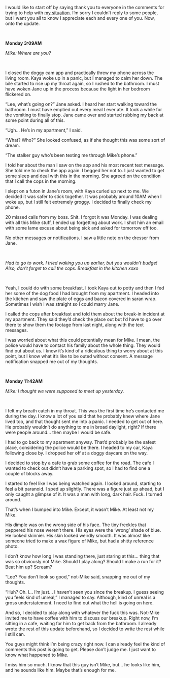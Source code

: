 I would like to start off by saying thank you to everyone in the comments for trying to help with [my situation](https://www.reddit.com/r/nosleep/comments/wmym7h/i_didnt_know_my_exboyfriend_was_dead_when_he/). I’m sorry I couldn’t reply to some people, but I want you all to know I appreciate each and every one of you. Now, onto the update.

&#x200B;

**Monday 3:09AM**

*Mike: Where are you?*

&#x200B;

I closed the doggy cam app and practically threw my phone across the living room. Kaya woke up in a panic, but I managed to calm her down. The bile started to rise up my throat again, so I rushed to the bathroom. I must have woken Jane up in the process because the light in her bedroom flickered on.

“Lee, what’s going on?” Jane asked. I heard her start walking toward the bathroom. I must have emptied out every meal I ever ate. It took a while for the vomiting to finally stop. Jane came over and started rubbing my back at some point during all of this.

“Ugh… He’s in my apartment,” I said.

“What? Who?” She looked confused, as if she thought this was some sort of dream.

“The stalker guy who’s been texting me through Mike’s phone.”

I told her about the man I saw on the app and his most recent text message. She told me to check the app again. I begged her not to. I just wanted to get some sleep and deal with this in the morning. She agreed on the condition that I call the cops in the morning.

I slept on a futon in Jane’s room, with Kaya curled up next to me. We decided it was safer to stick together. It was probably around 10AM when I woke up, but I still felt extremely groggy. I decided to finally check my phone.

20 missed calls from my boss. Shit. I forgot it was Monday. I was dealing with all this Mike stuff, I ended up forgetting about work. I shot him an email with some lame excuse about being sick and asked for tomorrow off too.

No other messages or notifications. I saw a little note on the dresser from Jane.

&#x200B;

*Had to go to work. I tried waking you up earlier, but you wouldn’t budge! Also, don’t forget to call the cops. Breakfast in the kitchen xoxo*

&#x200B;

Yeah, I could do with some breakfast. I took Kaya out to potty and then I fed her some of the dog food I had brought from my apartment. I headed into the kitchen and saw the plate of eggs and bacon covered in saran wrap. Sometimes I wish I was straight so I could marry Jane.

I called the cops after breakfast and told them about the break-in incident at my apartment. They said they’d check the place out but I’d have to go over there to show them the footage from last night, along with the text messages.

I was worried about what this could potentially mean for Mike. I mean, the police would have to contact his family about the whole thing. They would find out about us. I know it’s kind of a ridiculous thing to worry about at this point, but I know what it’s like to be outed without consent. A message notification snapped me out of my thoughts.

&#x200B;

**Monday 11:42AM**

*Mike: I thought we were supposed to meet up yesterday.*

&#x200B;

I felt my breath catch in my throat. This was the first time he’s contacted me during the day. I know a lot of you said that he probably knew where Jane lived too, and that thought sent me into a panic. I needed to get out of here. He probably wouldn’t do anything to me in broad daylight, right? If there were people around… then maybe I would be safe.

I had to go back to my apartment anyway. That’d probably be the safest place, considering the police would be there. I headed to my car, Kaya following close by. I dropped her off at a doggy daycare on the way.

I decided to stop by a cafe to grab some coffee for the road. The cafe I wanted to check out didn’t have a parking spot, so I had to find one a couple of blocks away.

I started to feel like I was being watched again. I looked around, starting to feel a bit paranoid. I sped up slightly. There was a figure just up ahead, but I only caught a glimpse of it. It was a man with long, dark hair. Fuck. I turned around.

That’s when I bumped into Mike. Except, it wasn’t Mike. At least not my Mike.

His dimple was on the wrong side of his face. The tiny freckles that peppered his nose weren’t there. His eyes were the ‘wrong’ shade of blue. He looked skinnier. His skin looked weirdly smooth. It was almost like someone tried to make a wax figure of Mike, but had a shitty reference photo.

I don’t know how long I was standing there, just staring at this… thing that was so obviously not Mike. Should I play along? Should I make a run for it? Beat him up? Scream?

“Lee? You don’t look so good,” not-Mike said, snapping me out of my thoughts.

“Huh? Oh. I… I’m just… I haven’t seen you since the breakup. I guess seeing you feels kind of unreal,” I managed to say. Although, kind of unreal is a gross understatement. I need to find out what the hell is going on here.

And so, I decided to play along with whatever the fuck this was. Not-Mike invited me to have coffee with him to discuss our breakup. Right now, I’m sitting in a cafe, waiting for him to get back from the bathroom. I already wrote the rest of this update beforehand, so I decided to write the rest while I still can.

You guys might think I’m being crazy right now. I can already feel the kind of comments this post is going to get. Please don’t judge me. I just want to know what happened to Mike.

I miss him so much. I know that this guy isn’t Mike, but… he looks like him, and he sounds like him. Maybe that’s enough for me.